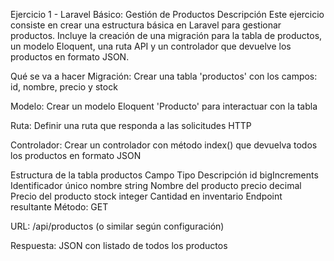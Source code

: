 Ejercicio 1 - Laravel Básico: Gestión de Productos
Descripción
Este ejercicio consiste en crear una estructura básica en Laravel para gestionar productos. Incluye la creación de una migración para la tabla de productos, un modelo Eloquent, una ruta API y un controlador que devuelve los productos en formato JSON.

Qué se va a hacer
Migración: Crear una tabla 'productos' con los campos: id, nombre, precio y stock

Modelo: Crear un modelo Eloquent 'Producto' para interactuar con la tabla

Ruta: Definir una ruta que responda a las solicitudes HTTP

Controlador: Crear un controlador con método index() que devuelva todos los productos en formato JSON

Estructura de la tabla productos
Campo	Tipo	Descripción
id	bigIncrements	Identificador único
nombre	string	Nombre del producto
precio	decimal	Precio del producto
stock	integer	Cantidad en inventario
Endpoint resultante
Método: GET

URL: /api/productos (o similar según configuración)

Respuesta: JSON con listado de todos los productos
